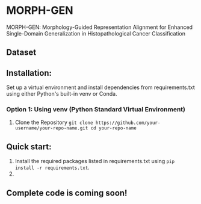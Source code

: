 # MORPH-GEN
MORPH-GEN: Morphology-Guided Representation Alignment for Enhanced Single-Domain Generalization in Histopathological Cancer Classification

## Dataset


## Installation:
Set up a virtual environment and install dependencies from requirements.txt using either Python's built-in venv or Conda.
### Option 1: Using venv (Python Standard Virtual Environment)
1. Clone the Repository
`git clone https://github.com/your-username/your-repo-name.git
cd your-repo-name`




## Quick start:
1. Install the required packages listed in requirements.txt using `pip install -r requirements.txt`.
2.
## Complete code is coming soon!
